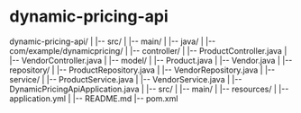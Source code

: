# dynamic-pricing-api

dynamic-pricing-api/
|
|-- src/
|   |-- main/
|       |-- java/
|           |-- com/example/dynamicpricing/
|               |-- controller/
|                   |-- ProductController.java
|                   |-- VendorController.java
|               |-- model/
|                   |-- Product.java
|                   |-- Vendor.java
|               |-- repository/
|                   |-- ProductRepository.java
|                   |-- VendorRepository.java
|               |-- service/
|                   |-- ProductService.java
|                   |-- VendorService.java
|               |-- DynamicPricingApiApplication.java
|
|-- src/
|   |-- main/
|       |-- resources/
|           |-- application.yml
|
|-- README.md
|-- pom.xml
